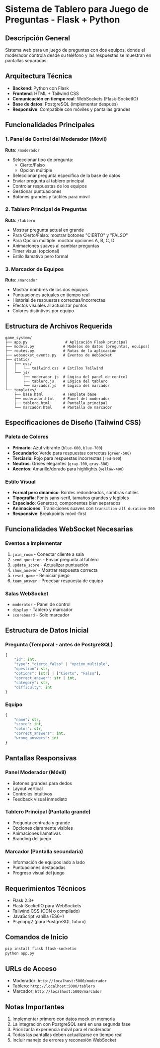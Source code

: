 # Sistema de Tablero para Juego de Preguntas - Flask + Python

## Descripción General
Sistema web para un juego de preguntas con dos equipos, donde el moderador controla desde su teléfono y las respuestas se muestran en pantallas separadas.

## Arquitectura Técnica
- **Backend**: Python con Flask
- **Frontend**: HTML + Tailwind CSS
- **Comunicación en tiempo real**: WebSockets (Flask-SocketIO)
- **Base de datos**: PostgreSQL (implementar después)
- **Responsive**: Compatible con móviles y pantallas grandes

## Funcionalidades Principales

### 1. Panel de Control del Moderador (Móvil)
**Ruta**: `/moderador`
- Seleccionar tipo de pregunta:
  - Cierto/Falso
  - Opción múltiple
- Seleccionar pregunta específica de la base de datos
- Enviar pregunta al tablero principal
- Controlar respuestas de los equipos
- Gestionar puntuaciones
- Botones grandes y táctiles para móvil

### 2. Tablero Principal de Preguntas
**Ruta**: `/tablero`
- Mostrar pregunta actual en grande
- Para Cierto/Falso: mostrar botones "CIERTO" y "FALSO"
- Para Opción múltiple: mostrar opciones A, B, C, D
- Animaciones suaves al cambiar preguntas
- Timer visual (opcional)
- Estilo llamativo pero formal

### 3. Marcador de Equipos
**Ruta**: `/marcador`
- Mostrar nombres de los dos equipos
- Puntuaciones actuales en tiempo real
- Historial de respuestas correctas/incorrectas
- Efectos visuales al actualizar puntos
- Colores distintivos por equipo

## Estructura de Archivos Requerida
```
game_system/
├── app.py                 # Aplicación Flask principal
├── models.py             # Modelos de datos (preguntas, equipos)
├── routes.py             # Rutas de la aplicación
├── websocket_events.py   # Eventos de WebSocket
├── static/
│   ├── css/
│   │   └── tailwind.css  # Estilos Tailwind
│   └── js/
│       ├── moderador.js  # Lógica del panel de control
│       ├── tablero.js    # Lógica del tablero
│       └── marcador.js   # Lógica del marcador
└── templates/
    ├── base.html         # Template base
    ├── moderador.html    # Panel del moderador
    ├── tablero.html      # Pantalla principal
    └── marcador.html     # Pantalla de marcador
```

## Especificaciones de Diseño (Tailwind CSS)

### Paleta de Colores
- **Primario**: Azul vibrante (`blue-600`, `blue-700`)
- **Secundario**: Verde para respuestas correctas (`green-500`)
- **Terciario**: Rojo para respuestas incorrectas (`red-500`)
- **Neutros**: Grises elegantes (`gray-100`, `gray-800`)
- **Acentos**: Amarillo/dorado para highlights (`yellow-400`)

### Estilo Visual
- **Formal pero dinámico**: Bordes redondeados, sombras sutiles
- **Tipografía**: Fonts sans-serif, tamaños grandes y legibles
- **Espaciado**: Generoso, componentes bien separados
- **Animaciones**: Transiciones suaves con `transition-all duration-300`
- **Responsive**: Breakpoints móvil-first

## Funcionalidades WebSocket Necesarias

### Eventos a Implementar
1. `join_room` - Conectar cliente a sala
2. `send_question` - Enviar pregunta al tablero
3. `update_score` - Actualizar puntuación
4. `show_answer` - Mostrar respuesta correcta
5. `reset_game` - Reiniciar juego
6. `team_answer` - Procesar respuesta de equipo

### Salas WebSocket
- `moderator` - Panel de control
- `display` - Tablero y marcador
- `scoreboard` - Solo marcador

## Estructura de Datos Inicial

### Pregunta (Temporal - antes de PostgreSQL)
```python
{
    "id": int,
    "type": "cierto_falso" | "opcion_multiple",
    "question": str,
    "options": [str] | ["Cierto", "Falso"],
    "correct_answer": str | int,
    "category": str,
    "difficulty": int
}
```

### Equipo
```python
{
    "name": str,
    "score": int,
    "color": str,
    "correct_answers": int,
    "wrong_answers": int
}
```

## Pantallas Responsivas

### Panel Moderador (Móvil)
- Botones grandes para dedos
- Layout vertical
- Controles intuitivos
- Feedback visual inmediato

### Tablero Principal (Pantalla grande)
- Pregunta centrada y grande
- Opciones claramente visibles
- Animaciones llamativas
- Branding del juego

### Marcador (Pantalla secundaria)
- Información de equipos lado a lado
- Puntuaciones destacadas
- Progreso visual del juego

## Requerimientos Técnicos
- Flask 2.3+
- Flask-SocketIO para WebSockets
- Tailwind CSS (CDN o compilado)
- JavaScript vanilla (ES6+)
- Psycopg2 (para PostgreSQL futuro)

## Comandos de Inicio
```bash
pip install flask flask-socketio
python app.py
```

## URLs de Acceso
- Moderador: `http://localhost:5000/moderador`
- Tablero: `http://localhost:5000/tablero`  
- Marcador: `http://localhost:5000/marcador`

## Notas Importantes
1. Implementar primero con datos mock en memoria
2. La integración con PostgreSQL será en una segunda fase
3. Priorizar la experiencia móvil para el moderador
4. Todas las pantallas deben actualizarse en tiempo real
5. Incluir manejo de errores y reconexión WebSocket